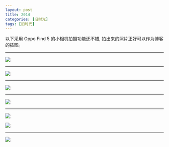 ```yaml
---
layout: post
title: 2014
categories: [旧时光]
tags: [旧时光]
---
```


以下采用 Oppo Find 5 的小相机拍摄功能还不错, 拍出来的照片正好可以作为博客的插图。

---

![](http://ww3.sinaimg.cn/mw690/6c9ce165gw1evzurus731j20ni0hsq5j.jpg)



---

![](http://ww2.sinaimg.cn/mw690/6c9ce165gw1evzuns443ej20nj0hsmxn.jpg)



---

![](http://ww2.sinaimg.cn/mw690/6c9ce165gw1evzunqwy19j20nj0hsgm3.jpg)

---

![](http://ww1.sinaimg.cn/mw690/6c9ce165gw1evzv2bk6hij20nj0hsgmb.jpg)

---



![](http://ww1.sinaimg.cn/mw690/6c9ce165gw1evzunpnx30j20nj0hst9g.jpg)

![](http://ww4.sinaimg.cn/mw690/6c9ce165gw1evzunqaw2hj20nj0hsjrv.jpg)



---

![](http://ww1.sinaimg.cn/mw690/6c9ce165gw1evzv6s66zij20no915wvo.jpg)
